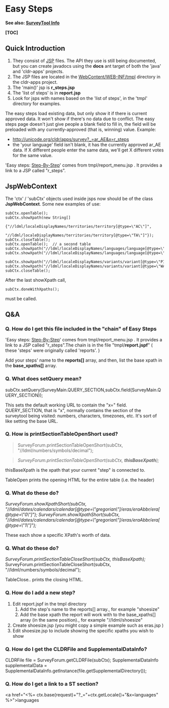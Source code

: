 # Easy Steps

**See also: [SurveyTool Info](../surveytool-info/index.md)**

**[TOC]**

## Quick Introduction

1.  They consist of [JSP](http://java.sun.com/products/jsp/) files. The API they
    use is still being documented, but you can create javadocs using the
    **docs** ant target of both the 'java' and 'cldr-apps' projects.
2.  The JSP files are located in the
    [WebContent/WEB-INF/tmpl](http://unicode.org/cldr/trac/browser/trunk/tools/cldr-apps/WebContent/WEB-INF/tmpl)
    directory in the cldr-apps project.
3.  The 'main()' jsp is **r_steps.jsp**
4.  The 'list of steps' is in **report.jsp**
5.  Look for jsps with names based on the 'list of steps', in the 'tmpl'
    directory for examples.

The easy steps load existing data, but only show it if there is current approved
data. It won't show if there's no data due to conflict. The easy steps page
doesn't just give people a blank field to fill in, the field will be preloaded
with any currently-approved (that is, winning) value.
Example:

*   <http://unicode.org/cldr/apps/survey?_=ar_AE&x=r_steps>
*   the 'your language' field isn't blank, it has the currently approved ar_AE
    data. If X different people enter the same data, we'll get X different votes
    for the same value.

'Easy steps:
[Step-By-Step](http://kwanyin.unicode.org:8080/cldr-apps/survey?_=aa&x=r_steps)'
comes from tmpl/report_menu.jsp . It provides a link to a JSP called "r_steps".

## JspWebContext

The 'ctx' / 'subCtx' objects used inside jsps now should be of the class
**JspWebContext**. Some new examples of use:

```none
subCtx.openTable(); 
subCtx.showXpath(new String[] 
                 {"//ldml/localeDisplayNames/territories/territory[@type=\"AC\"]",
                  "//ldml/localeDisplayNames/territories/territory[@type=\"TA\"]"});
subCtx.closeTable();
subCtx.openTable();  // a second table
subCtx.showXpath("//ldml/localeDisplayNames/languages/language[@type=\"yue\"]");
subCtx.showXpath("//ldml/localeDisplayNames/languages/language[@type=\"swb\"]");
            
subCtx.showXpath("//ldml/localeDisplayNames/variants/variant[@type=\"PINYIN\"]");
subCtx.showXpath("//ldml/localeDisplayNames/variants/variant[@type=\"WADEGILE\"]");
subCtx.closeTable();
```

After the last showXpath call,

```none
subCtx.doneWithXpaths();
```

must be called.

## Q&A

### **Q. How do I get this file included in the "chain" of Easy Steps**

'Easy steps:
[Step-By-Step](http://kwanyin.unicode.org:8080/cldr-apps/survey?_=aa&x=r_steps)'
comes from tmpl/report_menu.jsp . It provides a link to a JSP called
"r_steps".The chain is in the file "tmpl/**report.jspf**" ( these 'steps' were
originally called 'reports'. )

Add your steps' name to the **reports\[\]** array, and then, list the base xpath
in the **base_xpaths\[\]** array.

### **Q. What does setQuery mean?**

subCtx.setQuery(SurveyMain.QUERY_SECTION,subCtx.field(SurveyMain.QUERY_SECTION));

This sets the default working URL to contain the "x=" field. QUERY_SECTION, that
is "x", normally contains the section of the surveytool being visited: numbers,
characters, timezones, etc. It's sort of like setting the base URL.

### **Q. How is** printSectionTableOpenShort used?

> SurveyForum.printSectionTableOpenShort(subCtx,
> "//ldml/numbers/symbols/decimal");

> *SurveyForum.printSectionTableOpenShort(subCtx, **thisBaseXpath**);*

thisBaseXpath is the xpath that your current "step" is connected to.

TableOpen prints the opening HTML for the entire table (i.e. the header)

### **Q. What do these do?**

*SurveyForum.showXpathShort(subCtx, "//ldml/dates/calendars/calendar\[@type=\\"gregorian\\"\]/eras/eraAbbr/era\[@type=\\"0\\"\]");*
*SurveyForum.showXpathShort(subCtx, "//ldml/dates/calendars/calendar\[@type=\\"gregorian\\"\]/eras/eraAbbr/era\[@type=\\"1\\"\]");*

These each show a specific XPath's worth of data.

### Q. **What do these do?**

*SurveyForum.printSectionTableCloseShort(subCtx, thisBaseXpath);* SurveyForum.printSectionTableCloseShort(subCtx, "//ldml/numbers/symbols/decimal");

TableClose.. prints the closing HTML.

### Q. How do I add a new step?

1.  Edit report.jspf in the tmpl directory
    1.  Add the step's name to the reports\[\] array., for example "shoesize"
    2.  Add the base xpath the report will work with to the base_xpaths\[\]
        array (in the same position)., for example "//ldml/shoesize"
2.  Create shoesize.jsp (you might copy a simple example such as eras.jsp )
3.  Edit shoesize.jsp to include showing the specific xpaths you wish to show

### Q. How do I get the CLDRFile and SupplementalDataInfo?

CLDRFile file = SurveyForum.getCLDRFile(subCtx);
SupplementalDataInfo supplementalData =
SupplementalDataInfo.getInstance(file.getSupplementalDirectory());

### Q. How do I get a link to a ST section?

<a href="<%= ctx.base(request)+"?_="+ctx.getLocale()+"&x=languages"
%>">languages</a>

